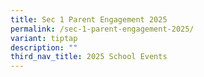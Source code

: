 ```yaml
---
title: Sec 1 Parent Engagement 2025
permalink: /sec-1-parent-engagement-2025/
variant: tiptap
description: ""
third_nav_title: 2025 School Events
---
```

